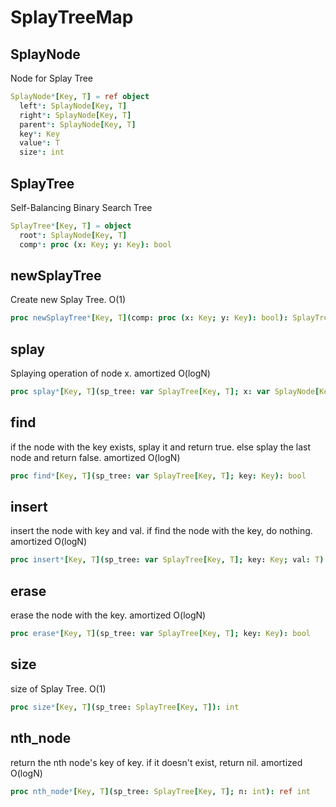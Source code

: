 # SplayTreeMap

## SplayNode

Node for Splay Tree
```nim
SplayNode*[Key, T] = ref object
  left*: SplayNode[Key, T]
  right*: SplayNode[Key, T]
  parent*: SplayNode[Key, T]
  key*: Key
  value*: T
  size*: int

```
## SplayTree

Self-Balancing Binary Search Tree
```nim
SplayTree*[Key, T] = object
  root*: SplayNode[Key, T]
  comp*: proc (x: Key; y: Key): bool

```
## newSplayTree

Create new Splay Tree. O(1)
```nim
proc newSplayTree*[Key, T](comp: proc (x: Key; y: Key): bool): SplayTree[Key, T]
```
## splay

Splaying operation of node x. amortized O(logN)
```nim
proc splay*[Key, T](sp_tree: var SplayTree[Key, T]; x: var SplayNode[Key, T])
```
## find

if the node with the key exists, splay it and return true. else splay the last node and return false. amortized O(logN)
```nim
proc find*[Key, T](sp_tree: var SplayTree[Key, T]; key: Key): bool
```
## insert

insert the node with key and val. if find the node with the key, do nothing. amortized O(logN)
```nim
proc insert*[Key, T](sp_tree: var SplayTree[Key, T]; key: Key; val: T)
```
## erase

erase the node with the key. amortized O(logN)
```nim
proc erase*[Key, T](sp_tree: var SplayTree[Key, T]; key: Key): bool
```
## size

size of Splay Tree. O(1) 
```nim
proc size*[Key, T](sp_tree: SplayTree[Key, T]): int
```
## nth_node

return the nth node's key of key. if it doesn't exist, return nil. amortized O(logN)
```nim
proc nth_node*[Key, T](sp_tree: SplayTree[Key, T]; n: int): ref int
```
